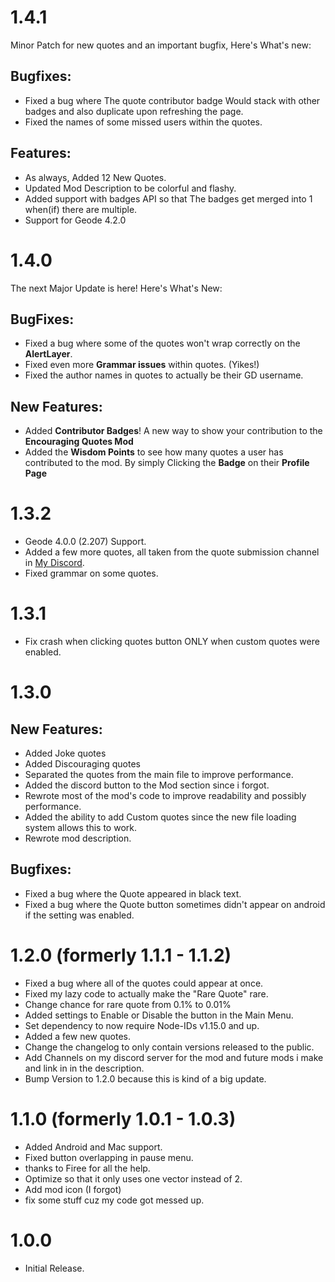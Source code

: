 # 1.4.1
Minor Patch for new quotes and an important bugfix, Here's What's new:

## Bugfixes:
- Fixed a bug where The quote contributor badge Would stack with other badges and also duplicate upon refreshing the page.
- Fixed the names of some missed users within the quotes.

## Features:
- As always, Added 12 New Quotes.
- Updated Mod Description to be colorful and flashy.
- Added support with badges API so that The badges get merged into 1 when(if) there are multiple.
- Support for Geode 4.2.0

# 1.4.0
The next Major Update is here! Here's What's New:

## BugFixes:
- Fixed a bug where some of the quotes won't wrap correctly on the **AlertLayer**.
- Fixed even more **Grammar issues** within quotes. (Yikes!)
- Fixed the author names in quotes to actually be their GD username.

## New Features:
- Added **Contributor Badges**! A new way to show your contribution to the **Encouraging Quotes Mod**
- Added the **Wisdom Points** to see how many quotes a user has contributed to the mod. By simply Clicking the **Badge** on their **Profile Page**

# 1.3.2
- Geode 4.0.0 (2.207) Support.
- Added a few more quotes, all taken from the quote submission channel in [My Discord](https://discord.gg/wThzkVxKuF).
- Fixed grammar on some quotes.

# 1.3.1
- Fix crash when clicking quotes button ONLY when custom quotes were enabled.

# 1.3.0
## New Features:
- Added Joke quotes
- Added Discouraging quotes
- Separated the quotes from the main file to improve performance.
- Added the discord button to the Mod section since i forgot.
- Rewrote most of the mod's code to improve readability and possibly performance.
- Added the ability to add Custom quotes since the new file loading system allows this to work.
- Rewrote mod description.

## Bugfixes:
- Fixed a bug where the Quote appeared in black text.
- Fixed a bug where the Quote button sometimes didn't appear on android if the setting was enabled.

# 1.2.0 (formerly 1.1.1 - 1.1.2)
- Fixed a bug where all of the quotes could appear at once.
- Fixed my lazy code to actually make the "Rare Quote" rare.
- Change chance for rare quote from 0.1% to 0.01%
- Added settings to Enable or Disable the button in the Main Menu.
- Set dependency to now require Node-IDs v1.15.0 and up.
- Added a few new quotes.
- Change the changelog to only contain versions released to the public.
- Add Channels on my discord server for the mod and future mods i make and link in in the description.
- Bump Version to 1.2.0 because this is kind of a big update.

# 1.1.0 (formerly 1.0.1 - 1.0.3)
- Added Android and Mac support.
- Fixed button overlapping in pause menu.
- thanks to Firee for all the help.
- Optimize so that it only uses one vector instead of 2.
- Add mod icon (I forgot)
- fix some stuff cuz my code got messed up.

# 1.0.0
- Initial Release.